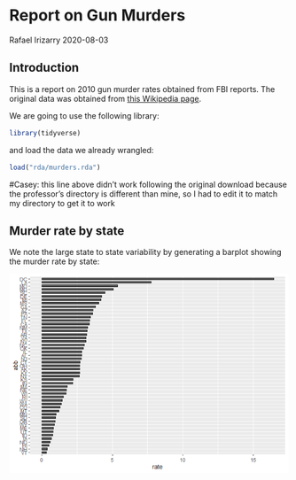 Report on Gun Murders
================
Rafael Irizarry
2020-08-03

## Introduction

This is a report on 2010 gun murder rates obtained from FBI reports. The
original data was obtained from [this Wikipedia
page](https://en.wikipedia.org/wiki/Murder_in_the_United_States_by_state).

We are going to use the following library:

``` r
library(tidyverse)
```

and load the data we already wrangled:

``` r
load("rda/murders.rda")
```

\#Casey: this line above didn’t work following the original download
because the professor’s directory is different than mine, so I had to
edit it to match my directory to get it to work

## Murder rate by state

We note the large state to state variability by generating a barplot
showing the murder rate by state:

![](knit_test_files/figure-gfm/murder-rate-by-state-1.png)<!-- -->
